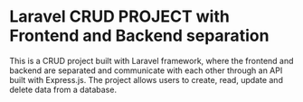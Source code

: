 # Laravel CRUD PROJECT with Frontend and Backend separation

This is a CRUD project built with Laravel framework, where the frontend and backend are separated and communicate with each other through an API built with Express.js. The project allows users to create, read, update and delete data from a database.
